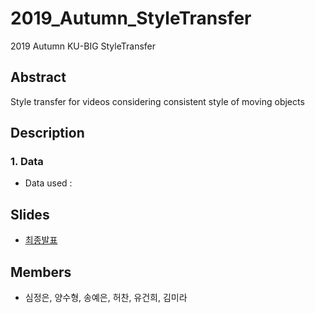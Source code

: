 # 2019_Autumn_StyleTransfer
2019 Autumn KU-BIG StyleTransfer

## Abstract
Style transfer for videos considering consistent style of moving objects

## Description    
### 1. Data 
* Data used : 

## Slides
- [최종발표](https://github.com/KU-BIG/KUBIG_2019_Autumn/blob/master/projects/Week10/Style_Transfer_1205.pptx)

## Members
- 심정은, 양수형, 송예은, 허찬, 유건희, 김미라


